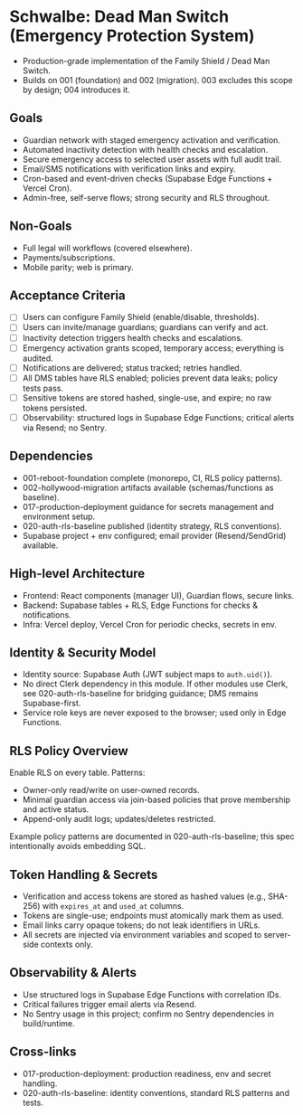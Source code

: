 # Schwalbe: Dead Man Switch (Emergency Protection System)

- Production-grade implementation of the Family Shield / Dead Man Switch.
- Builds on 001 (foundation) and 002 (migration). 003 excludes this scope by design; 004 introduces it.

## Goals

- Guardian network with staged emergency activation and verification.
- Automated inactivity detection with health checks and escalation.
- Secure emergency access to selected user assets with full audit trail.
- Email/SMS notifications with verification links and expiry.
- Cron-based and event-driven checks (Supabase Edge Functions + Vercel Cron).
- Admin-free, self-serve flows; strong security and RLS throughout.

## Non-Goals

- Full legal will workflows (covered elsewhere).
- Payments/subscriptions.
- Mobile parity; web is primary.

## Acceptance Criteria

- [ ] Users can configure Family Shield (enable/disable, thresholds).
- [ ] Users can invite/manage guardians; guardians can verify and act.
- [ ] Inactivity detection triggers health checks and escalations.
- [ ] Emergency activation grants scoped, temporary access; everything is audited.
- [ ] Notifications are delivered; status tracked; retries handled.
- [ ] All DMS tables have RLS enabled; policies prevent data leaks; policy tests pass.
- [ ] Sensitive tokens are stored hashed, single-use, and expire; no raw tokens persisted.
- [ ] Observability: structured logs in Supabase Edge Functions; critical alerts via Resend; no Sentry.

## Dependencies

- 001-reboot-foundation complete (monorepo, CI, RLS policy patterns).
- 002-hollywood-migration artifacts available (schemas/functions as baseline).
- 017-production-deployment guidance for secrets management and environment setup.
- 020-auth-rls-baseline published (identity strategy, RLS conventions).
- Supabase project + env configured; email provider (Resend/SendGrid) available.

## High-level Architecture

- Frontend: React components (manager UI), Guardian flows, secure links.
- Backend: Supabase tables + RLS, Edge Functions for checks & notifications.
- Infra: Vercel deploy, Vercel Cron for periodic checks, secrets in env.

## Identity & Security Model

- Identity source: Supabase Auth (JWT subject maps to `auth.uid()`).
- No direct Clerk dependency in this module. If other modules use Clerk, see 020-auth-rls-baseline for bridging guidance; DMS remains Supabase-first.
- Service role keys are never exposed to the browser; used only in Edge Functions.

## RLS Policy Overview

Enable RLS on every table. Patterns:
- Owner-only read/write on user-owned records.
- Minimal guardian access via join-based policies that prove membership and active status.
- Append-only audit logs; updates/deletes restricted.

Example policy patterns are documented in 020-auth-rls-baseline; this spec intentionally avoids embedding SQL.

## Token Handling & Secrets

- Verification and access tokens are stored as hashed values (e.g., SHA-256) with `expires_at` and `used_at` columns.
- Tokens are single-use; endpoints must atomically mark them as used.
- Email links carry opaque tokens; do not leak identifiers in URLs.
- All secrets are injected via environment variables and scoped to server-side contexts only.

## Observability & Alerts

- Use structured logs in Supabase Edge Functions with correlation IDs.
- Critical failures trigger email alerts via Resend.
- No Sentry usage in this project; confirm no Sentry dependencies in build/runtime.

## Cross-links

- 017-production-deployment: production readiness, env and secret handling.
- 020-auth-rls-baseline: identity conventions, standard RLS patterns and tests.

